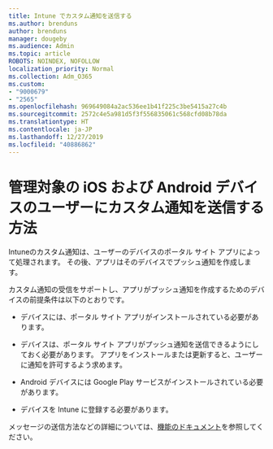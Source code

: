```yaml
---
title: Intune でカスタム通知を送信する
ms.author: brenduns
author: brenduns
manager: dougeby
ms.audience: Admin
ms.topic: article
ROBOTS: NOINDEX, NOFOLLOW
localization_priority: Normal
ms.collection: Adm_O365
ms.custom:
- "9000679"
- "2565"
ms.openlocfilehash: 969649084a2ac536ee1b41f225c3be5415a27c4b
ms.sourcegitcommit: 2572c4e5a981d5f3f556835061c568cfd08b78da
ms.translationtype: HT
ms.contentlocale: ja-JP
ms.lasthandoff: 12/27/2019
ms.locfileid: "40886862"
---
```

# <a name="how-to-send-custom-notifications-to-the-users-of-managed-ios-and-android-devices"></a>管理対象の iOS および Android デバイスのユーザーにカスタム通知を送信する方法

Intuneのカスタム通知は、ユーザーのデバイスのポータル サイト アプリによって処理されます。 その後、アプリはそのデバイスでプッシュ通知を作成します。

カスタム通知の受信をサポートし、アプリがプッシュ通知を作成するためのデバイスの前提条件は以下のとおりです。

- デバイスには、ポータル サイト アプリがインストールされている必要があります。  

- デバイスは、ポータル サイト アプリがプッシュ通知を送信できるようにしておく必要があります。 アプリをインストールまたは更新すると、ユーザーに通知を許可するよう求めます。

- Android デバイスには Google Play サービスがインストールされている必要があります。

- デバイスを Intune に登録する必要があります。

メッセージの送信方法などの詳細については、[機能のドキュメント](https://docs.microsoft.com/intune/custom-notifications)を参照してください。
